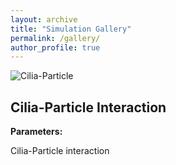 ```yaml
---
layout: archive
title: "Simulation Gallery"
permalink: /gallery/
author_profile: true
---
```


<div class="simulation-gallery">
  <div class="simulation-item">
    <div class="simulation-animation">
      <img src="/images/cfd_gallery/ibm_ellipse.webp" alt="Cilia-Particle">
    </div>
    <div class="simulation-description">
      <h2>Cilia-Particle Interaction</h2>
      <p><strong>Parameters:</strong></p>
      <!--<ul>
        <li>Reynolds Number: 10000</li>
        <li>Grid Resolution: 256 x 256</li>
        <li>Time Step: 0.001s</li>
      </ul>-->
      <p>Cilia-Particle interaction</p>
    </div>
  </div>

  <div class="simulation-item">
    <!-- Next simulation -->
  </div>
</div>

